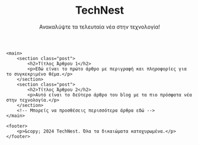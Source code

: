 <!DOCTYPE html>
<html lang="en">
<head>
    <meta charset="UTF-8">
    <meta name="viewport" content="width=device-width, initial-scale=1.0">
    <title>TechNest</title>
    <link rel="stylesheet" href="styles.css">
</head>
<body>
    <header>
        <h1>TechNest</h1>
        <p>Ανακαλύψτε τα τελευταία νέα στην τεχνολογία!</p>
    </header>

    <main>
        <section class="post">
            <h2>Τίτλος Άρθρου 1</h2>
            <p>Εδώ είναι το πρώτο άρθρο με περιγραφή και πληροφορίες για το συγκεκριμένο θέμα.</p>
        </section>
        <section class="post">
            <h2>Τίτλος Άρθρου 2</h2>
            <p>Αυτό είναι το δεύτερο άρθρο του blog με τα πιο πρόσφατα νέα στην τεχνολογία.</p>
        </section>
        <!-- Μπορείς να προσθέσεις περισσότερα άρθρα εδώ -->
    </main>

    <footer>
        <p>&copy; 2024 TechNest. Όλα τα δικαιώματα κατοχυρωμένα.</p>
    </footer>
